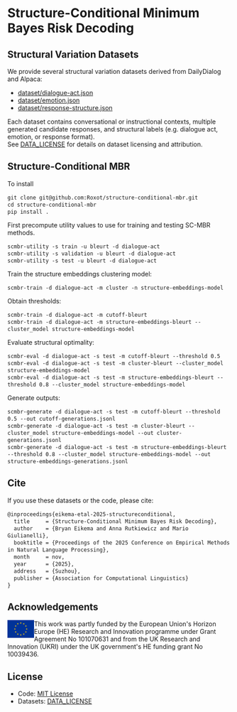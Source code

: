 # Structure-Conditional Minimum Bayes Risk Decoding

## Structural Variation Datasets

We provide several structural variation datasets derived from DailyDialog and Alpaca:

- [dataset/dialogue-act.json](dataset/dialogue-act.json)
- [dataset/emotion.json](dataset/emotion.json)
- [dataset/response-structure.json](dataset/response-structure.json)

Each dataset contains conversational or instructional contexts, multiple generated candidate responses, and structural labels (e.g. dialogue act, emotion, or response format).  
See [DATA_LICENSE](DATA_LICENSE) for details on dataset licensing and attribution.

## Structure-Conditional MBR 

To install
```
git clone git@github.com:Roxot/structure-conditional-mbr.git
cd structure-conditional-mbr
pip install .
```

First precompute utility values to use for training and testing SC-MBR methods.
```
scmbr-utility -s train -u bleurt -d dialogue-act
scmbr-utility -s validation -u bleurt -d dialogue-act
scmbr-utility -s test -u bleurt -d dialogue-act
```

Train the structure embeddings clustering model:
```
scmbr-train -d dialogue-act -m cluster -n structure-embeddings-model
```

Obtain thresholds:
```
scmbr-train -d dialogue-act -m cutoff-bleurt
scmbr-train -d dialogue-act -m structure-embeddings-bleurt --cluster_model structure-embeddings-model
```

Evaluate structural optimality:
```
scmbr-eval -d dialogue-act -s test -m cutoff-bleurt --threshold 0.5
scmbr-eval -d dialogue-act -s test -m cluster-bleurt --cluster_model structure-embeddings-model
scmbr-eval -d dialogue-act -s test -m structure-embeddings-bleurt --threshold 0.8 --cluster_model structure-embeddings-model
```

Generate outputs:
```
scmbr-generate -d dialogue-act -s test -m cutoff-bleurt --threshold 0.5 --out cutoff-generations.jsonl
scmbr-generate -d dialogue-act -s test -m cluster-bleurt --cluster_model structure-embeddings-model --out cluster-generations.jsonl
scmbr-generate -d dialogue-act -s test -m structure-embeddings-bleurt --threshold 0.8 --cluster_model structure-embeddings-model --out structure-embeddings-generations.jsonl
```

## Cite
If you use these datasets or the code, please cite:
```
@inproceedings{eikema-etal-2025-structureconditional,
  title     = {Structure-Conditional Minimum Bayes Risk Decoding},
  author    = {Bryan Eikema and Anna Rutkiewicz and Mario Giulianelli},
  booktitle = {Proceedings of the 2025 Conference on Empirical Methods in Natural Language Processing},
  month     = nov,
  year      = {2025},
  address   = {Suzhou},
  publisher = {Association for Computational Linguistics}
}
```

## Acknowledgements
<img src="eu_flag.png" alt="EU flag" width="60" align="left" />

This work was partly funded by the European Union's Horizon Europe (HE) Research and Innovation programme under Grant Agreement No 101070631 and from the UK Research and Innovation (UKRI) under the UK government's HE funding grant No 10039436.

## License
- Code: [MIT License](LICENSE)  
- Datasets: [DATA_LICENSE](DATA_LICENSE)  